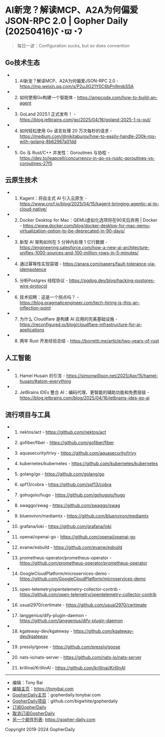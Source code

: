 # AI新宠？解读MCP、A2A为何偏爱JSON-RPC 2.0 | Gopher Daily (20250416)ʕ◔ϖ◔ʔ

>每日一谚：Configuration sucks, but so does convention

## Go技术生态


- 1. AI新宠？解读MCP、A2A为何偏爱JSON-RPC 2.0 - https://mp.weixin.qq.com/s/P2uJlG21Y0C6bPn9mibSSA

- 2. 如何使用Go构建一个智能体 - https://ampcode.com/how-to-build-an-agent

- 3. GoLand 2025.1 正式发布！ - https://blog.jetbrains.com/go/2025/04/16/goland-2025-1-is-out/

- 4. 如何轻松使用 Go 语言处理 20 万次每秒的请求 - https://medium.com/@nikitaburov/how-to-easily-handle-200k-rps-with-golang-8b62967a01dd

- 5. Go 与 Rust/C&#43;&#43; 并发性：Goroutines 与协程 - https://dev.to/leapcell/concurrency-in-go-vs-rustc-goroutines-vs-coroutines-27f5


## 云原生技术


- 1. Kagent：将自主式 AI 引入云原生 - https://www.cncf.io/blog/2025/04/15/kagent-bringing-agentic-ai-to-cloud-native/

- 2. Docker Desktop for Mac：QEMU虚拟化选项将在90天后弃用 | Docker - https://www.docker.com/blog/docker-desktop-for-mac-qemu-virtualization-option-to-be-deprecated-in-90-days/

- 3. 新型 AI 架构如何在 5 分钟内处理 1 亿行数据 - https://engineering.salesforce.com/how-a-new-ai-architecture-unifies-1000-sources-and-100-million-rows-in-5-minutes/

- 4. 通过幂等性实现容错 - https://anara.com/papers/fault-tolerance-via-idempotence

- 5. 分析Postgres 线程协议 - https://pgdog.dev/blog/hacking-postgres-wire-protocol

- 6. 技术招聘：这是一个拐点吗？ - https://blog.pragmaticengineer.com/tech-hiring-is-this-an-inflection-point

- 7. 为什么 Cloudflare 是构建 AI 应用的完美基础设施 - https://reconfigured.io/blog/cloudflare-infrastructure-for-ai-applications

- 8. 两年 Rust 开发经验总结 - https://borretti.me/article/two-years-of-rust


## 人工智能


- 1. Hamel Husain 的引言 - https://simonwillison.net/2025/Apr/15/hamel-husain/#atom-everything

- 2. JetBrains IDEs 整合 AI：编码代理、更智能的辅助功能和免费层级 - https://blog.jetbrains.com/blog/2025/04/16/jetbrains-ides-go-ai


## 流行项目与工具


- 1. nektos/act - https://github.com/nektos/act

- 2. gofiber/fiber - https://github.com/gofiber/fiber

- 3. aquasecurity/trivy - https://github.com/aquasecurity/trivy

- 4. kubernetes/kubernetes - https://github.com/kubernetes/kubernetes

- 5. golang/go - https://github.com/golang/go

- 6. spf13/cobra - https://github.com/spf13/cobra

- 7. gohugoio/hugo - https://github.com/gohugoio/hugo

- 8. swaggo/swag - https://github.com/swaggo/swag

- 9. bluenviron/mediamtx - https://github.com/bluenviron/mediamtx

- 10. grafana/loki - https://github.com/grafana/loki

- 11. openai/openai-go - https://github.com/openai/openai-go

- 12. evanw/esbuild - https://github.com/evanw/esbuild

- 13. prometheus-operator/prometheus-operator - https://github.com/prometheus-operator/prometheus-operator

- 14. GoogleCloudPlatform/microservices-demo - https://github.com/GoogleCloudPlatform/microservices-demo

- 15. open-telemetry/opentelemetry-collector-contrib - https://github.com/open-telemetry/opentelemetry-collector-contrib

- 16. usual2970/certimate - https://github.com/usual2970/certimate

- 17. langgenius/dify-plugin-daemon - https://github.com/langgenius/dify-plugin-daemon

- 18. kgateway-dev/kgateway - https://github.com/kgateway-dev/kgateway

- 19. pressly/goose - https://github.com/pressly/goose

- 20. nats-io/nats-server - https://github.com/nats-io/nats-server

- 21. krillinai/KrillinAI - https://github.com/krillinai/KrillinAI


----

- 编辑：Tony Bai
- [编辑主页](https://tonybai.com)：https://tonybai.com
- [GopherDaily主页](https://gopherdaily.tonybai.com)：gopherdaily.tonybai.com
- [GopherDaily项目](https://github.com/bigwhite/gopherdaily)：github.com/bigwhite/gopherdaily
- [订阅GopherDaily](https://gopherdaily.tonybai.com/subscribe)
- [取消订阅GopherDaily](https://gopherdaily.tonybai.com/unsubscribe)
- [另一个邮件列表](https://gopher-daily.com): https://gopher-daily.com

Copyright 2019-2024 GopherDaily
